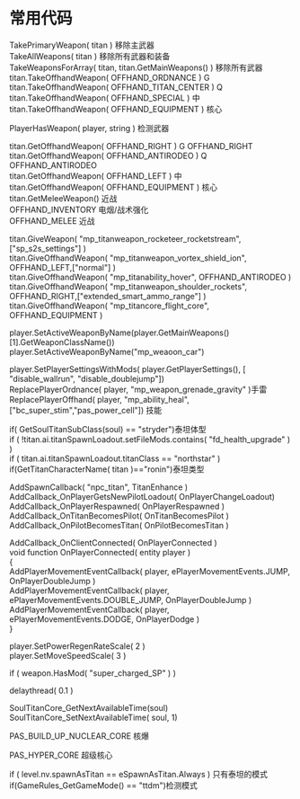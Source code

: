 # 常用代码
TakePrimaryWeapon( titan )	移除主武器  
TakeAllWeapons( titan )	移除所有武器和装备  
TakeWeaponsForArray( titan, titan.GetMainWeapons() ) 移除所有武器  
titan.TakeOffhandWeapon( OFFHAND_ORDNANCE )	G	 
titan.TakeOffhandWeapon( OFFHAND_TITAN_CENTER )	Q	 
titan.TakeOffhandWeapon( OFFHAND_SPECIAL )	中  
titan.TakeOffhandWeapon( OFFHAND_EQUIPMENT )	核心  

PlayerHasWeapon( player, string ) 检测武器

titan.GetOffhandWeapon( OFFHAND_RIGHT )	G	OFFHAND_RIGHT  
titan.GetOffhandWeapon( OFFHAND_ANTIRODEO )	Q	OFFHAND_ANTIRODEO  
titan.GetOffhandWeapon( OFFHAND_LEFT )	中  
titan.GetOffhandWeapon( OFFHAND_EQUIPMENT )	核心  
titan.GetMeleeWeapon()	近战  
OFFHAND_INVENTORY 电烟/战术强化  
OFFHAND_MELEE 近战

titan.GiveWeapon( "mp_titanweapon_rocketeer_rocketstream",["sp_s2s_settings"] )  
titan.GiveOffhandWeapon( "mp_titanweapon_vortex_shield_ion", OFFHAND_LEFT,["normal"] )  
titan.GiveOffhandWeapon( "mp_titanability_hover", OFFHAND_ANTIRODEO )  
titan.GiveOffhandWeapon( "mp_titanweapon_shoulder_rockets", OFFHAND_RIGHT,["extended_smart_ammo_range"] )  
titan.GiveOffhandWeapon( "mp_titancore_flight_core", OFFHAND_EQUIPMENT )  

player.SetActiveWeaponByName(player.GetMainWeapons()[1].GetWeaponClassName())  
player.SetActiveWeaponByName("mp_weaoon_car")  

player.SetPlayerSettingsWithMods( player.GetPlayerSettings(), [ "disable_wallrun", "disable_doublejump"])  
ReplacePlayerOrdnance( player, "mp_weapon_grenade_gravity" )手雷  
ReplacePlayerOffhand( player, "mp_ability_heal",["bc_super_stim","pas_power_cell"]) 技能  


if( GetSoulTitanSubClass(soul) == "stryder")泰坦体型  
if ( !titan.ai.titanSpawnLoadout.setFileMods.contains( "fd_health_upgrade" ) )  
if ( titan.ai.titanSpawnLoadout.titanClass == "northstar" )   if(GetTitanCharacterName( titan )=="ronin")泰坦类型  

AddSpawnCallback( "npc_titan", TitanEnhance )  
AddCallback_OnPlayerGetsNewPilotLoadout( OnPlayerChangeLoadout)  
AddCallback_OnPlayerRespawned( OnPlayerRespawned )  
AddCallback_OnTitanBecomesPilot( OnTitanBecomesPilot )  
AddCallback_OnPilotBecomesTitan( OnPilotBecomesTitan )  

AddCallback_OnClientConnected( OnPlayerConnected )  
void function OnPlayerConnected( entity player )  
{  
	AddPlayerMovementEventCallback( player, ePlayerMovementEvents.JUMP, OnPlayerDoubleJump )  
	AddPlayerMovementEventCallback( player, ePlayerMovementEvents.DOUBLE_JUMP, OnPlayerDoubleJump )  
	AddPlayerMovementEventCallback( player, ePlayerMovementEvents.DODGE, OnPlayerDodge )  
}  


player.SetPowerRegenRateScale( 2 )  
player.SetMoveSpeedScale( 3 )  

if ( weapon.HasMod( "super_charged_SP" ) )  

delaythread( 0.1 )

SoulTitanCore_GetNextAvailableTime(soul)  
SoulTitanCore_SetNextAvailableTime( soul, 1)

PAS_BUILD_UP_NUCLEAR_CORE 核爆	

PAS_HYPER_CORE 超级核心	

if ( level.nv.spawnAsTitan == eSpawnAsTitan.Always ) 只有泰坦的模式  
if(GameRules_GetGameMode() ==  "ttdm")检测模式  
